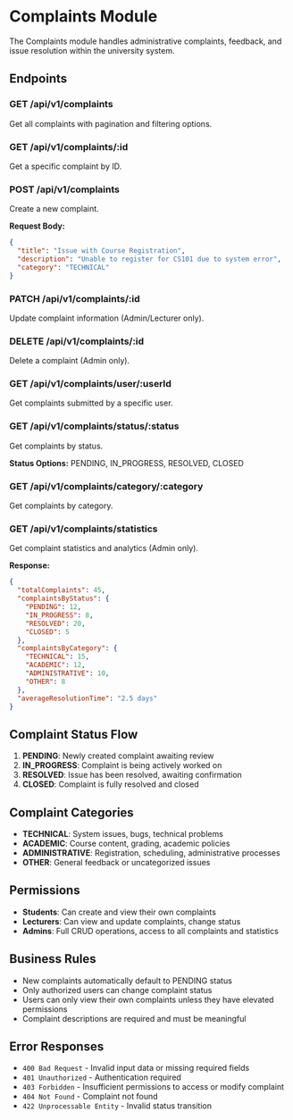 # Complaints Module

The Complaints module handles administrative complaints, feedback, and issue resolution within the university system.

## Endpoints

### GET /api/v1/complaints
Get all complaints with pagination and filtering options.

### GET /api/v1/complaints/:id
Get a specific complaint by ID.

### POST /api/v1/complaints
Create a new complaint.

**Request Body:**
```json
{
  "title": "Issue with Course Registration",
  "description": "Unable to register for CS101 due to system error",
  "category": "TECHNICAL"
}
```

### PATCH /api/v1/complaints/:id
Update complaint information (Admin/Lecturer only).

### DELETE /api/v1/complaints/:id
Delete a complaint (Admin only).

### GET /api/v1/complaints/user/:userId
Get complaints submitted by a specific user.

### GET /api/v1/complaints/status/:status
Get complaints by status.

**Status Options:** PENDING, IN_PROGRESS, RESOLVED, CLOSED

### GET /api/v1/complaints/category/:category
Get complaints by category.

### GET /api/v1/complaints/statistics
Get complaint statistics and analytics (Admin only).

**Response:**
```json
{
  "totalComplaints": 45,
  "complaintsByStatus": {
    "PENDING": 12,
    "IN_PROGRESS": 8,
    "RESOLVED": 20,
    "CLOSED": 5
  },
  "complaintsByCategory": {
    "TECHNICAL": 15,
    "ACADEMIC": 12,
    "ADMINISTRATIVE": 10,
    "OTHER": 8
  },
  "averageResolutionTime": "2.5 days"
}
```

## Complaint Status Flow

1. **PENDING**: Newly created complaint awaiting review
2. **IN_PROGRESS**: Complaint is being actively worked on
3. **RESOLVED**: Issue has been resolved, awaiting confirmation
4. **CLOSED**: Complaint is fully resolved and closed

## Complaint Categories

- **TECHNICAL**: System issues, bugs, technical problems
- **ACADEMIC**: Course content, grading, academic policies
- **ADMINISTRATIVE**: Registration, scheduling, administrative processes
- **OTHER**: General feedback or uncategorized issues

## Permissions

- **Students**: Can create and view their own complaints
- **Lecturers**: Can view and update complaints, change status
- **Admins**: Full CRUD operations, access to all complaints and statistics

## Business Rules

- New complaints automatically default to PENDING status
- Only authorized users can change complaint status
- Users can only view their own complaints unless they have elevated permissions
- Complaint descriptions are required and must be meaningful

## Error Responses

- `400 Bad Request` - Invalid input data or missing required fields
- `401 Unauthorized` - Authentication required
- `403 Forbidden` - Insufficient permissions to access or modify complaint
- `404 Not Found` - Complaint not found
- `422 Unprocessable Entity` - Invalid status transition
